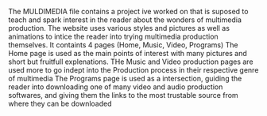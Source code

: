 The MULDIMEDIA file contains a project ive worked on that is suposed to teach and spark interest in the reader about the wonders of multimedia production. 
The website uses various styles and pictures as well as animations to intice the reader into trying multimedia production themselves.
It containts 4 pages (Home, Music, Video, Programs) 
The Home page is used as the main points of interest with many pictures and short but fruitfull explenations. 
THe Music and Video production pages are used more to go indept into the Production process in their respective genre of multimedia
The Programs page is used as a intersection, guiding the reader into downloading one of many video and audio production softwares, and giving them the links to the most trustable source from where they can be downloaded
